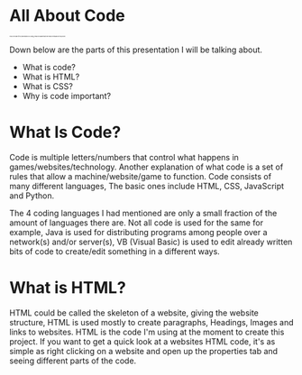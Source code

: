 # All About Code
<!DOCTYPE html>
<body>
<p style="font-size: 2px"> This is the start of my presentation on Coding, Please be aware that there may be mitsakes in this project.</p>
<p> Down below are the parts of this presentation I will be talking about. </p>
<ul>
<li> What is code?
<li> What is HTML?
<li> What is CSS?
<li> Why is code important?
</ul>
<!--DON'T FORGET TO COMMENT STUFF PLEASE -->
<h1> What Is Code? </h1>
<p> Code is multiple letters/numbers that control what happens in games/websites/technology. Another explanation of what code is a set of rules that allow a machine/website/game to function.  Code consists of many different languages, The basic ones include HTML, CSS, JavaScript and Python. </p>
<p> The 4 coding languages I had mentioned are only a small fraction of the amount of languages there are. Not all code is used for the same for example, Java is used for distributing programs among people over a network(s) and/or server(s), VB (Visual Basic) is used to edit already written bits of code to create/edit something in a different ways. </p>
<h1> What is HTML? </h1>
<p> HTML could be called the skeleton of a website, giving the website structure, HTML is used mostly to create paragraphs, Headings, Images and links to websites. HTML is the code I'm using at the moment to create this project. If you want to get a quick look at a websites HTML code, it's as simple as right clicking on a website and open up the properties tab and seeing different parts of the code. </p>










